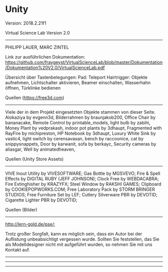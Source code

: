 ﻿# Unity
Version: 2018.2.21f1

Virtual Science Lab Version 2.0
____________________________________
PHILIPP LAUER, MARC ZINTEL

Link zur ausführlichen Dokumentation: https://github.com/fraygeyst/VirtualScienceLab/blob/master/Dokumentation/Dokumentation%20V2.0/VirtualScienceLab.pdf


Übersicht über Tastenbelegungen:
Pad: Teleport
Hairtrigger: Objekte aufnehmen, Lichtschalter aktivieren, Beamer einschalten, Wasserhahn öffnen, Türklinke bedienen


Quellen (https://free3d.com)
___________________________
Viele der in dem Projekt eingesetzten Objekte stammen von dieser Seite. 
Alokaziya by evgenn3d, Bilderrahmen by braunjakob200, Office Chair by bananacake, Remote Control by printable_models, light bulb by zabihi, Money Plant by vedprakash, indoor pot plants by 3dhaupt, Fragmented with RayFire by michipreston, HP Notebook by 3dhaupt, Luxury White Sink by vastic4, light switch by cerensavasan, bench by raccoonice, cat by snippysnappets, Door by karwanit, sofa by berkayc, Security cameras by aliasgar, Well by animatedheaven,

Quellen (Unity Store Assets)
___________________________
VIVE Inout Utility by VIVESOFTWARE; Gas Bottle by MGSVEVO; Fire & Spell Effects by DIGITAL RUBY (JEFF JOHNSON); Clock Free by WEBDACABRA; Fire Extinghisher by KRAZYFX; Steel Window by RAKSHI GAMES; Clipboard by COOKIEPOPWORKS.COM; Free Laboratory Pack by STORM BRINGER STUDIOS; Free Furniture Set by LEF; Cutlery Silverware PBR by DEVOTID; Cigarette Lighter PBR by DEVOTID; 

Quellen (Bilder)
___________________________
http://lern-gold.de/pse/;

Trotz großer Sorgfalt, kann es möglich sein, dass ein Autor bei der Auflistung unbeabsichtigt vergessen wurde. Sollten Sie feststellen, das Sie als Modelldesigner nicht mit aufgeführt wurden, so nehmen Sie mit uns Kontakt auf.



____________________________________________________________________________________________________________________________________
____________________________________________________________________________________________________________________________________
____________________________________________________________________________________________________________________________________
